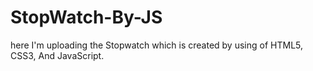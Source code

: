 # StopWatch-By-JS
here I'm uploading the Stopwatch which is created by using of HTML5, CSS3, And JavaScript.
